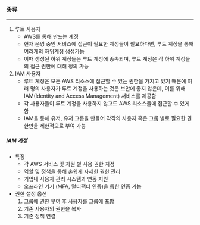 ### 종류
---
1) 루트 사용자
	- AWS를 통해 만드는 계정
	- 현재 운영 중인 서비스에 접근이 필요한 계정들이 필요하다면, 루트 계정을 통해 여러개의 하위계정 생성가능
	- 이때 생성된 하위 계정들은 루트 계정에 종속되며, 루트 계정은 각 하위 계정들의 접근 권한에 대해 정의 가능
2) IAM 사용자
	- 루트 계정은 모든 AWS 리소스에 접근할 수 있는 권한을 가지고 있기 때문에 여러 명의 사용자가 루트 계정을 사용하는 것은 보안에 좋지 않은데, 이를 위해 IAM(Identity and Access Management) 서비스를 제공함
	- 각 사용자들이 루트 계정을 사용하지 않고도 AWS 리소스들에 접근할 수 있게 함
	- IAM을 통해 유저, 유저 그룹을 만들어 각각의 사용자 혹은 그룹 별로 필요한 권한만을 제한적으로 부여 가능

##### IAM 계정
- 특징
	- 각 AWS 서비스 및 자원 별 사용 권한 지정
	- 역할 및 정책을 통해 손쉽게 자세한 권한 관리
	- 기업내 사용자 관리 시스템과 연동 지원
	- 오프라인 기기 (MFA, 멀티팩터 인증)을 통한 인증 가능
- 권한 설정 옵션
	1) 그룹에 권한 부여 후 사용자를 그룹에 포함
	2) 기존 사용자의 권한을 복사
	3) 기존 정책 연결